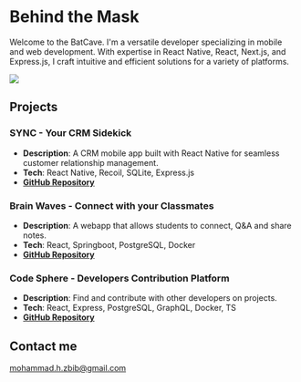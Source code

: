 # Behind the Mask

Welcome to the BatCave. I'm a versatile developer specializing in mobile and web development. With expertise in React Native, React, Next.js, and Express.js, I craft intuitive and efficient solutions for a variety of platforms. 

<p align="flex-start" >
  <a href="https://skillicons.dev">
    <img src="https://skillicons.dev/icons?i=react,js,html,css,nodejs&perline=5" />
   </a>
</p>


## Projects

### SYNC - Your CRM Sidekick

- **Description**: A CRM mobile app built with React Native for seamless customer relationship management.
- **Tech**: React Native, Recoil, SQLite, Express.js
- **[GitHub Repository](https://github.com/mhmd-zbib/sync-app)**
 
### Brain Waves - Connect with your Classmates

- **Description**: A webapp that allows students to connect, Q&A and share notes.
- **Tech**: React, Springboot, PostgreSQL, Docker
- **[GitHub Repository](https://github.com/mhmd-zbib/brain-waves)**

### Code Sphere -  Developers Contribution Platform

- **Description**: Find and contribute with other developers on projects.
- **Tech**: React, Express, PostgreSQL, GraphQL, Docker, TS
- **[GitHub Repository](https://github.com/mhmd-zbib/code-sphere)**
 
## Contact me
mohammad.h.zbib@gmail.com


 
 

